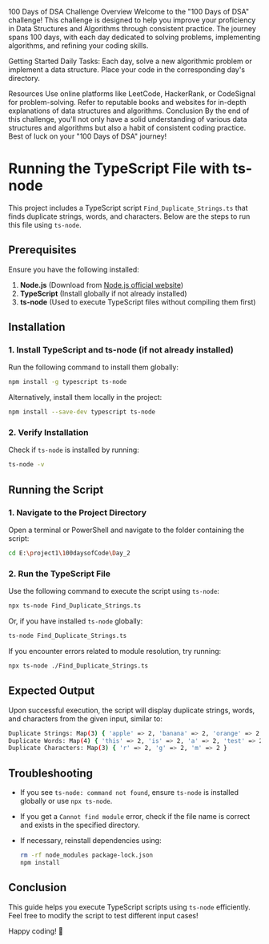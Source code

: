 100 Days of DSA Challenge
Overview
Welcome to the "100 Days of DSA" challenge! This challenge is designed to help you improve your proficiency in Data Structures and Algorithms through consistent practice. The journey spans 100 days, with each day dedicated to solving problems, implementing algorithms, and refining your coding skills.

Getting Started
Daily Tasks: Each day, solve a new algorithmic problem or implement a data structure. Place your code in the corresponding day's directory.

Resources
Use online platforms like LeetCode, HackerRank, or CodeSignal for problem-solving.
Refer to reputable books and websites for in-depth explanations of data structures and algorithms.
Conclusion
By the end of this challenge, you'll not only have a solid understanding of various data structures and algorithms but also a habit of consistent coding practice. Best of luck on your "100 Days of DSA" journey!

# Running the TypeScript File with ts-node

This project includes a TypeScript script `Find_Duplicate_Strings.ts` that finds duplicate strings, words, and characters. Below are the steps to run this file using `ts-node`.

## Prerequisites

Ensure you have the following installed:

1. **Node.js** (Download from [Node.js official website](https://nodejs.org/))
2. **TypeScript** (Install globally if not already installed)
3. **ts-node** (Used to execute TypeScript files without compiling them first)

## Installation

### 1. Install TypeScript and ts-node (if not already installed)
Run the following command to install them globally:

```sh
npm install -g typescript ts-node
```

Alternatively, install them locally in the project:

```sh
npm install --save-dev typescript ts-node
```

### 2. Verify Installation
Check if `ts-node` is installed by running:

```sh
ts-node -v
```

## Running the Script

### 1. Navigate to the Project Directory
Open a terminal or PowerShell and navigate to the folder containing the script:

```sh
cd E:\project1\100daysofCode\Day_2
```

### 2. Run the TypeScript File
Use the following command to execute the script using `ts-node`:

```sh
npx ts-node Find_Duplicate_Strings.ts
```

Or, if you have installed `ts-node` globally:

```sh
ts-node Find_Duplicate_Strings.ts
```

If you encounter errors related to module resolution, try running:

```sh
npx ts-node ./Find_Duplicate_Strings.ts
```

## Expected Output
Upon successful execution, the script will display duplicate strings, words, and characters from the given input, similar to:

```sh
Duplicate Strings: Map(3) { 'apple' => 2, 'banana' => 2, 'orange' => 2 }
Duplicate Words: Map(4) { 'this' => 2, 'is' => 2, 'a' => 2, 'test' => 2 }
Duplicate Characters: Map(3) { 'r' => 2, 'g' => 2, 'm' => 2 }
```

## Troubleshooting

- If you see `ts-node: command not found`, ensure `ts-node` is installed globally or use `npx ts-node`.
- If you get a `Cannot find module` error, check if the file name is correct and exists in the specified directory.
- If necessary, reinstall dependencies using:
  
  ```sh
  rm -rf node_modules package-lock.json
  npm install
  ```

## Conclusion
This guide helps you execute TypeScript scripts using `ts-node` efficiently. Feel free to modify the script to test different input cases!



Happy coding! 🚀